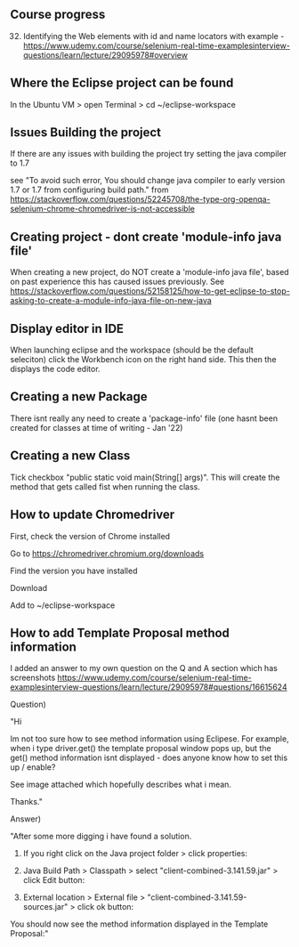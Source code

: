 ## Course progress
32. Identifying the Web elements with id and name locators with example - https://www.udemy.com/course/selenium-real-time-examplesinterview-questions/learn/lecture/29095978#overview

## Where the Eclipse project can be found
In the Ubuntu VM > open Terminal > cd ~/eclipse-workspace

## Issues Building the project
If there are any issues with building the project try setting the java compiler to 1.7

see "To avoid such error, You should change java compiler to early version 1.7 or 1.7 from configuring build path." from https://stackoverflow.com/questions/52245708/the-type-org-openqa-selenium-chrome-chromedriver-is-not-accessible

## Creating project - dont create 'module-info java file'
When creating a new project, do NOT create a 'module-info java file', based on past experience this has caused issues previously. See https://stackoverflow.com/questions/52158125/how-to-get-eclipse-to-stop-asking-to-create-a-module-info-java-file-on-new-java

## Display editor in IDE
When launching eclipse and the workspace (should be the default seleciton) click the Workbench icon on the right hand side. This then the displays the code editor.

## Creating a new Package
There isnt really any need to create a 'package-info' file (one hasnt been created for classes at time of writing - Jan '22)

## Creating a new Class
Tick checkbox "public static void main(String[] args)". This will create the method that gets called fist when running the class.

## How to update Chromedriver
First, check the version of Chrome installed

Go to https://chromedriver.chromium.org/downloads

Find the version you have installed

Download 

Add to ~/eclipse-workspace

## How to add Template Proposal method information
I added an answer to my own question on the Q and A section which has screenshots
https://www.udemy.com/course/selenium-real-time-examplesinterview-questions/learn/lecture/29095978#questions/16615624

Question)

"Hi

Im not too sure how to see method information using Eclipese. For example, when i type driver.get() the template proposal window pops up, but the get() method information isnt displayed - does anyone know how to set this up / enable?

See image attached which hopefully describes what i mean.

Thanks."

Answer)

"After some more digging i have found a solution.

1) If you right click on the Java project folder > click properties:

2) Java Build Path > Classpath > select "client-combined-3.141.59.jar" > click Edit button:

3) External location > External file > "client-combined-3.141.59-sources.jar" > click ok button:

You should now see the method information displayed in the Template Proposal:"
